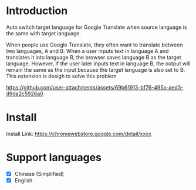 # Introduction
Auto switch target language for Google Translate when source language is the same with target language. 

When people use Google Translate, they often want to translate between two languages, A and B. When a user inputs text in language A and translates it into language B, the browser saves language B as the target language. However, if the user later inputs text in language B, the output will remain the same as the input because the target language is also set to B. This extension is desigh to solve this problem

https://github.com/user-attachments/assets/69b61913-bf76-495a-aed3-d9da2c5926a0

# Install
Install Link: https://chromewebstore.google.com/detail/xxxx

# Support languages
- [x] Chinese (Simplified)
- [x] English
